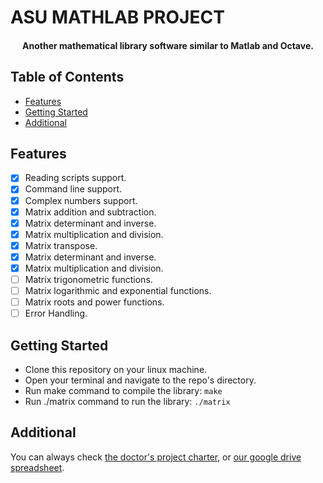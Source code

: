 # ASU MATHLAB PROJECT
<h4 align="center">Another mathematical library software similar to Matlab and Octave.</h4>

## Table of Contents
- [Features](#features)
- [Getting Started](#getting-started)
- [Additional](#additional)

## Features
* [x] Reading scripts support.
* [x] Command line support.
* [x] Complex numbers support.
* [x] Matrix addition and subtraction.
* [x] Matrix determinant and inverse.
* [x] Matrix multiplication and division.
* [x] Matrix transpose.
* [x] Matrix determinant and inverse.
* [x] Matrix multiplication and division.
* [ ] Matrix trigonometric functions.
* [ ] Matrix logarithmic and exponential functions.
* [ ] Matrix roots and power functions.
* [ ] Error Handling.

## Getting Started
* Clone this repository on your linux machine.
* Open your terminal and navigate to the repo's directory.
* Run make command to compile the library: `make`
* Run ./matrix command to run the library: `./matrix`

## Additional
You can always check [the doctor's project charter](https://docs.google.com/presentation/d/1UIO4qOuu7vfbQWdxS-UbUa06dTc-YmUGgjZ1Gn9T0Bo/), or [our google drive spreadsheet](
https://docs.google.com/spreadsheets/d/1DseCvOymkYyLX0A7mNgsOQ_dZ9WUEAJQ0_6GCJYxdfg/).

